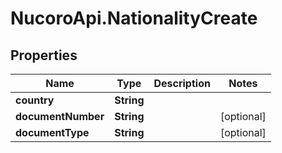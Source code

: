 # NucoroApi.NationalityCreate

## Properties

Name | Type | Description | Notes
------------ | ------------- | ------------- | -------------
**country** | **String** |  | 
**documentNumber** | **String** |  | [optional] 
**documentType** | **String** |  | [optional] 


